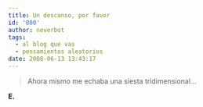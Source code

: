 ```yaml
---
title: Un descanso, por favor
id: '800'
author: neverbot
tags:
  - al blog que vas
  - pensamientos aleatorios
date: 2008-06-13 13:43:17
---
```


> Ahora mismo me echaba una siesta tridimensional...

**E.**
